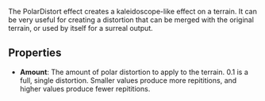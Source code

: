The PolarDistort effect creates a kaleidoscope-like effect on a terrain. It can be very useful for creating a distortion that can be merged with the original terrain, or used by itself for a surreal output.

## Properties

- **Amount**: The amount of polar distortion to apply to the terrain. 0.1 is a full, single distortion. Smaller values produce more repititions, and higher values produce fewer repititions.

